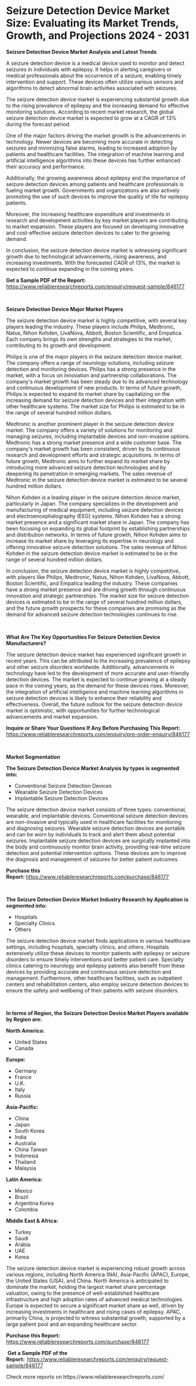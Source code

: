 <p><h1>Seizure Detection Device Market Size: Evaluating its Market Trends, Growth, and Projections 2024 - 2031</h1></p><p><strong>Seizure Detection Device Market Analysis and Latest Trends</strong></p>
<p><p>A seizure detection device is a medical device used to monitor and detect seizures in individuals with epilepsy. It helps in alerting caregivers or medical professionals about the occurrence of a seizure, enabling timely intervention and support. These devices often utilize various sensors and algorithms to detect abnormal brain activities associated with seizures.</p><p>The seizure detection device market is experiencing substantial growth due to the rising prevalence of epilepsy and the increasing demand for effective monitoring solutions. According to recent market research, the global seizure detection device market is expected to grow at a CAGR of 13% during the forecast period.</p><p>One of the major factors driving the market growth is the advancements in technology. Newer devices are becoming more accurate in detecting seizures and minimizing false alarms, leading to increased adoption by patients and healthcare facilities. The integration of machine learning and artificial intelligence algorithms into these devices has further enhanced their accuracy and performance.</p><p>Additionally, the growing awareness about epilepsy and the importance of seizure detection devices among patients and healthcare professionals is fueling market growth. Governments and organizations are also actively promoting the use of such devices to improve the quality of life for epilepsy patients.</p><p>Moreover, the increasing healthcare expenditure and investments in research and development activities by key market players are contributing to market expansion. These players are focused on developing innovative and cost-effective seizure detection devices to cater to the growing demand.</p><p>In conclusion, the seizure detection device market is witnessing significant growth due to technological advancements, rising awareness, and increasing investments. With the forecasted CAGR of 13%, the market is expected to continue expanding in the coming years.</p></p>
<p><strong>Get a Sample PDF of the Report:&nbsp;</strong> <a href="https://www.reliableresearchreports.com/enquiry/request-sample/846177">https://www.reliableresearchreports.com/enquiry/request-sample/846177</a></p>
<p>&nbsp;</p>
<p><strong>Seizure Detection Device Major Market Players</strong></p>
<p><p>The seizure detection device market is highly competitive, with several key players leading the industry. These players include Philips, Medtronic, Natus, Nihon Kohden, LivaNova, Abbott, Boston Scientific, and Empatica. Each company brings its own strengths and strategies to the market, contributing to its growth and development.</p><p>Philips is one of the major players in the seizure detection device market. The company offers a range of neurology solutions, including seizure detection and monitoring devices. Philips has a strong presence in the market, with a focus on innovation and partnership collaborations. The company's market growth has been steady due to its advanced technology and continuous development of new products. In terms of future growth, Philips is expected to expand its market share by capitalizing on the increasing demand for seizure detection devices and their integration with other healthcare systems. The market size for Philips is estimated to be in the range of several hundred million dollars.</p><p>Medtronic is another prominent player in the seizure detection device market. The company offers a variety of solutions for monitoring and managing seizures, including implantable devices and non-invasive options. Medtronic has a strong market presence and a wide customer base. The company's market growth has been consistent, driven by its continuous research and development efforts and strategic acquisitions. In terms of future growth, Medtronic aims to further expand its market share by introducing more advanced seizure detection technologies and by deepening its penetration in emerging markets. The sales revenue of Medtronic in the seizure detection device market is estimated to be several hundred million dollars.</p><p>Nihon Kohden is a leading player in the seizure detection device market, particularly in Japan. The company specializes in the development and manufacturing of medical equipment, including seizure detection devices and electroencephalography (EEG) systems. Nihon Kohden has a strong market presence and a significant market share in Japan. The company has been focusing on expanding its global footprint by establishing partnerships and distribution networks. In terms of future growth, Nihon Kohden aims to increase its market share by leveraging its expertise in neurology and offering innovative seizure detection solutions. The sales revenue of Nihon Kohden in the seizure detection device market is estimated to be in the range of several hundred million dollars.</p><p>In conclusion, the seizure detection device market is highly competitive, with players like Philips, Medtronic, Natus, Nihon Kohden, LivaNova, Abbott, Boston Scientific, and Empatica leading the industry. These companies have a strong market presence and are driving growth through continuous innovation and strategic partnerships. The market size for seizure detection devices is estimated to be in the range of several hundred million dollars, and the future growth prospects for these companies are promising as the demand for advanced seizure detection technologies continues to rise.</p></p>
<p>&nbsp;</p>
<p><strong>What Are The Key Opportunities For Seizure Detection Device Manufacturers?</strong></p>
<p><p>The seizure detection device market has experienced significant growth in recent years. This can be attributed to the increasing prevalence of epilepsy and other seizure disorders worldwide. Additionally, advancements in technology have led to the development of more accurate and user-friendly detection devices. The market is expected to continue growing at a steady pace in the coming years, as the demand for these devices rises. Moreover, the integration of artificial intelligence and machine learning algorithms in seizure detection devices is likely to enhance their reliability and effectiveness. Overall, the future outlook for the seizure detection device market is optimistic, with opportunities for further technological advancements and market expansion.</p></p>
<p><strong>Inquire or Share Your Questions If Any Before Purchasing This Report:</strong> <a href="https://www.reliableresearchreports.com/enquiry/pre-order-enquiry/846177">https://www.reliableresearchreports.com/enquiry/pre-order-enquiry/846177</a></p>
<p>&nbsp;</p>
<p><strong>Market Segmentation</strong></p>
<p><strong>The Seizure Detection Device Market Analysis by types is segmented into:</strong></p>
<p><ul><li>Conventional Seizure Detection Devices</li><li>Wearable Seizure Detection Devices</li><li>Implantable Seizure Detection Devices</li></ul></p>
<p><p>The seizure detection device market consists of three types: conventional, wearable, and implantable devices. Conventional seizure detection devices are non-invasive and typically used in healthcare facilities for monitoring and diagnosing seizures. Wearable seizure detection devices are portable and can be worn by individuals to track and alert them about potential seizures. Implantable seizure detection devices are surgically implanted into the body and continuously monitor brain activity, providing real-time seizure detection and potential intervention options. These devices aim to improve the diagnosis and management of seizures for better patient outcomes.</p></p>
<p><strong>Purchase this Report:&nbsp;</strong><a href="https://www.reliableresearchreports.com/purchase/846177">https://www.reliableresearchreports.com/purchase/846177</a></p>
<p>&nbsp;</p>
<p><strong>The Seizure Detection Device Market Industry Research by Application is segmented into:</strong></p>
<p><ul><li>Hospitals</li><li>Specialty Clinics</li><li>Others</li></ul></p>
<p><p>The seizure detection device market finds applications in various healthcare settings, including hospitals, specialty clinics, and others. Hospitals extensively utilize these devices to monitor patients with epilepsy or seizure disorders to ensure timely interventions and better patient care. Specialty clinics catering to neurology and epilepsy patients also benefit from these devices by providing accurate and continuous seizure detection and management. Furthermore, other healthcare facilities, such as outpatient centers and rehabilitation centers, also employ seizure detection devices to ensure the safety and wellbeing of their patients with seizure disorders.</p></p>
<p>&nbsp;</p>
<p><strong>In terms of Region, the Seizure Detection Device Market Players available by Region are:</strong></p>
<p>
    <p> <strong> North America: </strong>
        <ul>
            <li>United States</li>
            <li>Canada</li>
        </ul>
        </p> 
    <p> <strong> Europe: </strong>
        <ul>
            <li>Germany</li>
            <li>France</li>
            <li>U.K.</li>
            <li>Italy</li>
            <li>Russia</li>
        </ul>
        </p> 
    <p> <strong> Asia-Pacific: </strong>
        <ul>
            <li>China</li>
            <li>Japan</li>
            <li>South Korea</li>
            <li>India</li>
            <li>Australia</li>
            <li>China Taiwan</li>
            <li>Indonesia</li>
            <li>Thailand</li>
            <li>Malaysia</li>
        </ul>
        </p> 
    <p> <strong> Latin America: </strong>
        <ul>
            <li>Mexico</li>
            <li>Brazil</li>
            <li>Argentina Korea</li>
            <li>Colombia</li>
        </ul>
        </p> 
    <p> <strong> Middle East & Africa: </strong>
        <ul>
            <li>Turkey</li>
            <li>Saudi</li>
            <li>Arabia</li>
            <li>UAE</li>
            <li>Korea</li>
        </ul>
    </p>
    </p>
<p><p>The seizure detection device market is experiencing robust growth across various regions, including North America (NA), Asia-Pacific (APAC), Europe, the United States (USA), and China. North America is anticipated to dominate the market, holding the largest market share percentage valuation, owing to the presence of well-established healthcare infrastructure and high adoption rates of advanced medical technologies. Europe is expected to secure a significant market share as well, driven by increasing investments in healthcare and rising cases of epilepsy. APAC, primarily China, is projected to witness substantial growth, supported by a large patient pool and an expanding healthcare sector.</p></p>
<p><strong>Purchase this Report: </strong><a href="https://www.reliableresearchreports.com/purchase/846177">https://www.reliableresearchreports.com/purchase/846177</a></p>
<p>&nbsp;<strong>Get a Sample PDF of the Report:&nbsp;&nbsp;</strong><a href="https://www.reliableresearchreports.com/enquiry/request-sample/846177">https://www.reliableresearchreports.com/enquiry/request-sample/846177</a></p>
<p><strong></strong></p>
<p>Check more reports on https://www.reliableresearchreports.com/</p>